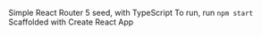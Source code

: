 Simple React Router 5 seed, with TypeScript
To run, run `npm start`
Scaffolded with Create React App
